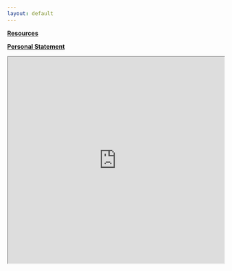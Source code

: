 ```yaml
---
layout: default
---
```

[**Resources**](./resources.html)

[**Personal Statement**](./personal-statement.html)

<iframe src="https://estherkassel.github.io/DHAW2023peripleo/" style="width:100%; height:50vw;"></iframe>
